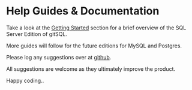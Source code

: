 # Help Guides & Documentation


Take a look at the [Getting Started](http://gitsql.net/documentation-01_Getting_Started) section for a brief overview of the SQL Server Edition of gitSQL.

More guides will follow for the future editions for MySQL and Postgres.

Please log any suggestions over at [github](http://github.com/gitsql).

All suggestions are welcome as they ultimately improve the product.

Happy coding..
